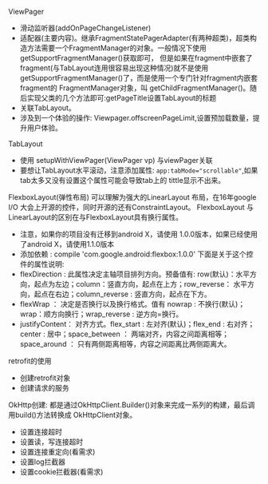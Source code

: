 ViewPager  
* 滑动监听器(addOnPageChangeListener)
* 适配器(主要内容)。继承FragmentStatePagerAdapter(有两种超类)，超类构造方法需要一个FragmentManager的对象。一般情况下使用getSupportFragmentManager()获取即可，
但是如果在fragment中嵌套了fragment(与TabLayout连用很容易出现这种情况)就不是使用getSupportFragmentManager()了，而是使用一个专门针对fragment内嵌套fragment的
FragmentManager对象，叫 getChildFragmentManager()。随后实现父类的几个方法即可:getPageTitle设置TabLayout的标题
* 关联TabLayout。
* 涉及到一个体验的操作: Viewpager.offscreenPageLimit,设置预加载数量，提升用户体验。

TabLayout
* 使用 setupWithViewPager(ViewPager vp) 与viewPager关联  
* 要想让TabLayout水平滚动，注意添加属性: ``app:tabMode="scrollable"``,如果tab太多又没有设置这个属性可能会导致tab上的
tittle显示不出来。


FlexboxLayout(弹性布局)  可以理解为强大的LinearLayout 布局，在16年google I/O 大会上开源的控件，同时开源的还有ConstraintLayout。
FlexboxLayout 与 LinearLayout的区别在与FlexboxLayout具有换行属性。
* 注意，如果你的项目没有迁移到android X，请使用 1.0.0版本，如果已经使用了android X，请使用1.1.0版本  
* 添加依赖 : compile 'com.google.android:flexbox:1.0.0'
下面是关于这个控件的属性说明:
* flexDirection : 此属性决定主轴项目排列方向。预备值有: row(默认)：水平方向，起点为左边；column：竖直方向，起点在上方；row_reverse：
水平方向，起点在右边；column_reverse : 竖直方向，起点在下方。
* flexWrap ： 决定是否换行以及换行格式。值有 nowrap : 不换行(默认)；wrap：顺方向换行；wrap_reverse : 逆方向=换行。
* justifyContent： 对齐方式。flex_start : 左对齐(默认)；flex_end : 右对齐；center : 居中；space_between ： 
两端对齐，内容之间距离相等；space_around ： 只有两侧距离相等，内容之间距离比两侧距离大。


retrofit的使用
* 创建retrofit对象
* 创建请求的服务


OkHttp创建: 都是通过OkHttpClient.Builder()对象来完成一系列的构建，最后调用build()方法转换成
OkHttpClient对象。  
* 设置连接超时
* 设置读，写连接超时
* 设置连接重定向(看需求)
* 设置log拦截器
* 设置cookie拦截器(看需求)